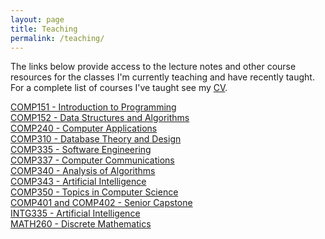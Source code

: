 ```yaml
---
layout: page
title: Teaching
permalink: /teaching/
---
```


 The links below provide access to the lecture notes and other course resources for the classes I'm currently teaching and have recently taught. For a complete list of courses I've taught see my [CV](/cv/).

[COMP151 - Introduction to Programming](/teaching/COMP151)<br>
[COMP152 - Data Structures and Algorithms](/teaching/COMP152)<br>
[COMP240 - Computer Applications](/teaching/COMP240)<br>
[COMP310 - Database Theory and Design](/teaching/COMP310/)<br>
[COMP335 - Software Engineering](/teaching/COMP335/)<br>
[COMP337 - Computer Communications](/teaching/COMP337/)<br>
[COMP340 - Analysis of Algorithms](/teaching/COMP340/)<br>
[COMP343 - Artificial Intelligence](/teaching/COMP343/)<br>
[COMP350 - Topics in Computer Science](/teaching/COMP350/)<br>
[COMP401 and COMP402 - Senior Capstone](/teaching/COMP401-402/)<br>
[INTG335 - Artificial Intelligence](/teaching/INTG335/)<br>
[MATH260 - Discrete Mathematics](/teaching/MATH260/)<br>

